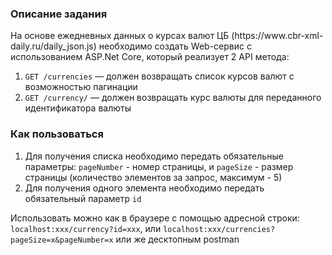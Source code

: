<h3>Описание задания</h3>
На основе ежедневных данных о курсах валют ЦБ (https://www.cbr-xml-daily.ru/daily_json.js) необходимо создать Web-сервис с использованием ASP.Net Core, который реализует 2 API метода:

1. `GET /currencies` — должен возвращать список курсов валют с возможностью пагинации
2. `GET /currency/` — должен возвращать курс валюты для переданного идентификатора валюты

<h3>Как пользоваться</h3>

1. Для получения списка необходимо передать обязательные параметры: `pageNumber` - номер страницы, и `pageSize` - размер страницы (количество элементов за запрос, максимум - 5)
2. Для получения одного элемента необходимо передать обязательный параметр `id`

Использовать можно как в браузере с помощью адресной строки: `localhost:xxx/currency?id=xxx`, или `localhost:xxx/currencies?pageSize=x&pageNumber=x` или же десктопным postman
